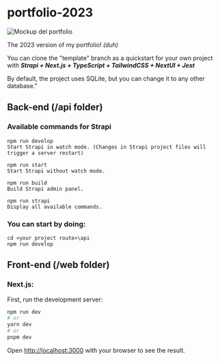 # portfolio-2023

![Mockup del portfolio](https://github.com/danilopgon/portfolio-2023/assets/113547781/fcdbf95f-7ed9-4845-a606-00d2815d58bd)


The 2023 version of my portfolio! _(duh)_

You can clone the "template" branch as a quickstart for your own project with **_Strapi + Next.js + TypeScript + TailwindCSS + NextUI + Jest_**

By default, the project uses SQLite, but you can change it to any other database."

## Back-end (/api folder)

### Available commands for Strapi

```
npm run develop
Start Strapi in watch mode. (Changes in Strapi project files will trigger a server restart)

npm run start
Start Strapi without watch mode.

npm run build
Build Strapi admin panel.

npm run strapi
Display all available commands.
```

### You can start by doing:

```
cd <your project route>\api
npm run develop
```

## Front-end (/web folder)

### Next.js:

First, run the development server:

```bash
npm run dev
# or
yarn dev
# or
pnpm dev
```

Open [http://localhost:3000](http://localhost:3000) with your browser to see the result.
